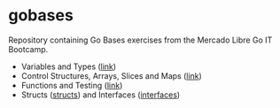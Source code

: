 # gobases

Repository containing Go Bases exercises from the Mercado Libre Go IT Bootcamp.

- Variables and Types ([link](https://github.com/juajosserand/gobases/tree/main/variables))
- Control Structures, Arrays, Slices and Maps ([link](https://github.com/juajosserand/gobases/tree/main/control-structures))
- Functions and Testing ([link](https://github.com/juajosserand/gobases/tree/main/functions))
- Structs ([structs](https://github.com/juajosserand/gobases/tree/main/structs)) and Interfaces ([interfaces](https://github.com/juajosserand/gobases/tree/main/interfaces))


